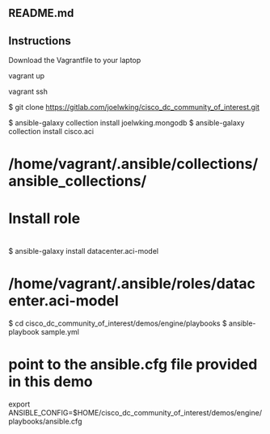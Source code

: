 README.md
---------


Instructions
------------


Download the Vagrantfile to your laptop

vagrant up

vagrant ssh

$ git clone https://gitlab.com/joelwking/cisco_dc_community_of_interest.git

$ ansible-galaxy collection install joelwking.mongodb
$ ansible-galaxy collection install cisco.aci
#
# /home/vagrant/.ansible/collections/ansible_collections/
#
# Install role
#
$ ansible-galaxy install datacenter.aci-model
# /home/vagrant/.ansible/roles/datacenter.aci-model


$ cd cisco_dc_community_of_interest/demos/engine/playbooks
$ ansible-playbook sample.yml


# point to the ansible.cfg file provided in this demo

export ANSIBLE_CONFIG=$HOME/cisco_dc_community_of_interest/demos/engine/playbooks/ansible.cfg